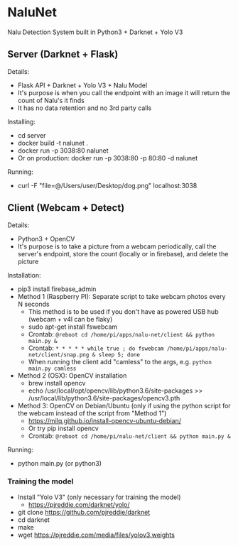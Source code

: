 # NaluNet

Nalu Detection System built in Python3 + Darknet + Yolo V3


## Server (Darknet + Flask)

Details:
- Flask API + Darknet + Yolo V3 + Nalu Model
- It's purpose is when you call the endpoint with an image it will return the count of Nalu's it finds
- It has no data retention and no 3rd party calls

Installing:
- cd server
- docker build -t nalunet .
- docker run -p 3038:80 nalunet
- Or on production: docker run -p 3038:80 -p 80:80 -d nalunet

Running:
- curl -F "file=@/Users/user/Desktop/dog.png" localhost:3038


## Client (Webcam + Detect)

Details:
- Python3 + OpenCV
- It's purpose is to take a picture from a webcam periodically, call the server's endpoint, store the count (locally or in firebase), and delete the picture

Installation:
- pip3 install firebase_admin
- Method 1 (Raspberry PI): Separate script to take webcam photos every N seconds
	- This method is to be used if you don't have as powered USB hub (webcam + v4l can be flaky)
	- sudo apt-get install fswebcam
	- Crontab: `@reboot cd /home/pi/apps/nalu-net/client && python main.py &`
	- Crontab: `* * * * * while true ; do fswebcam /home/pi/apps/nalu-net/client/snap.png & sleep 5; done`
	- When running the client add "camless" to the args, e.g. `python main.py camless`
- Method 2 (OSX): OpenCV installation
	- brew install opencv
	- echo /usr/local/opt/opencv/lib/python3.6/site-packages >> /usr/local/lib/python3.6/site-packages/opencv3.pth
- Method 3: OpenCV on Debian/Ubuntu (only if using the python script for the webcam instead of the script from "Method 1")
	- https://milq.github.io/install-opencv-ubuntu-debian/
	- Or try pip install opencv
	- Crontab: `@reboot cd /home/pi/nalu-net/client && python main.py &`

Running:
- python main.py (or python3)


### Training the model

- Install "Yolo V3" (only necessary for training the model)
	- https://pjreddie.com/darknet/yolo/
- git clone https://github.com/pjreddie/darknet
- cd darknet
- make
- wget https://pjreddie.com/media/files/yolov3.weights

